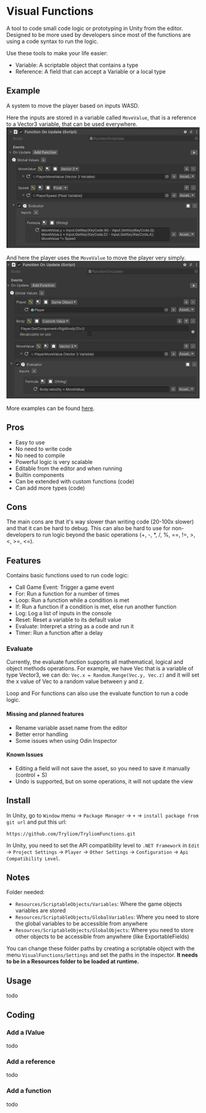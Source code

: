 # Visual Functions
A tool to code small code logic or prototyping in Unity from the editor.
Designed to be more used by developers since most of the functions are using a code syntax to run the logic.

Use these tools to make your life easier:
- Variable: A scriptable object that contains a type
- Reference: A field that can accept a Variable or a local type

## Example 
A system to move the player based on inputs WASD.

Here the inputs are stored in a variable called `MoveValue`,
that is a reference to a Vector3 variable, that can be used everywhere.
![SimpleInputManager.png](documentation/images/SimpleInputManager.png)

And here the player uses the `MoveValue` to move the player very simply.
![SimplePlayerMove.png](documentation/images/SimplePlayerMove.png)

More examples can be found [here](./documentation/MoreExamples.md).

## Pros
- Easy to use
- No need to write code
- No need to compile
- Powerful logic is very scalable
- Editable from the editor and when running
- Builtin components
- Can be extended with custom functions (code)
- Can add more types (code)

## Cons
The main cons are that it's way slower than writing code (20-100x slower) and that it can be hard to debug.
This can also be hard to use for non-developers to run logic beyond the basic operations (+, -, *, /, %, ==, !=, >, <, >=, <=).

## Features
Contains basic functions used to run code logic:
- Call Game Event: Trigger a game event
- For: Run a function for a number of times
- Loop: Run a function while a condition is met
- If: Run a function if a condition is met, else run another function
- Log: Log a list of inputs in the console
- Reset: Reset a variable to its default value
- Evaluate: Interpret a string as a code and run it
- Timer: Run a function after a delay

### Evaluate
Currently, the evaluate function supports all mathematical, logical and object methods operations.
For example, we have Vec that is a variable of type Vector3, we can do:
`Vec.x = Random.Range(Vec.y, Vec.z)` and it will set the x value of Vec to a random value between y and z.

Loop and For functions can also use the evaluate function to run a code logic.

#### Missing and planned features
- Rename variable asset name from the editor
- Better error handling
- Some issues when using Odin Inspector

#### Known Issues
- Editing a field will not save the asset, so you need to save it manually (control + S)
- Undo is supported, but on some operations, it will not update the view

## Install
In Unity, go to `Window` menu -> `Package Manager` -> `+` -> `install package from git url` and put this url:
```
https://github.com/Tryliom/TryliomFunctions.git
```

In Unity, you need to set the API compatibility level to `.NET Framework` in `Edit` -> `Project Settings` -> `Player` -> `Other Settings` -> `Configuration` -> `Api Compatibility Level`.

## Notes
Folder needed:
- `Resources/ScriptableObjects/Variables`: Where the game objects variables are stored
- `Resources/ScriptableObjects/GlobalVariables`: Where you need to store the global variables to be accessible from anywhere
- `Resources/ScriptableObjects/GlobalObjects`: Where you need to store other objects to be accessible from anywhere (like ExportableFields)

You can change these folder paths by creating a scriptable object with the menu `VisualFunctions/Settings` and set the paths in the inspector.
**It needs to be in a Resources folder to be loaded at runtime.**

## Usage
todo

## Coding
### Add a IValue
todo

### Add a reference
todo

### Add a function
todo